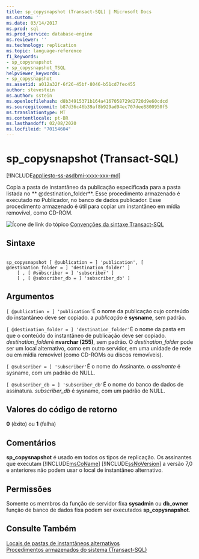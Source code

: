 ```yaml
---
title: sp_copysnapshot (Transact-SQL) | Microsoft Docs
ms.custom: ''
ms.date: 03/14/2017
ms.prod: sql
ms.prod_service: database-engine
ms.reviewer: ''
ms.technology: replication
ms.topic: language-reference
f1_keywords:
- sp_copysnapshot
- sp_copysnapshot_TSQL
helpviewer_keywords:
- sp_copysnapshot
ms.assetid: a012a32f-6f26-45bf-8046-b51cd7fec455
author: stevestein
ms.author: sstein
ms.openlocfilehash: d8b34915371b164a4167058729d2720d9e60cdcd
ms.sourcegitcommit: b87d36c46b39af8b929ad94ec707dee8800950f5
ms.translationtype: MT
ms.contentlocale: pt-BR
ms.lasthandoff: 02/08/2020
ms.locfileid: "70154604"
---
```

# <a name="sp_copysnapshot-transact-sql"></a>sp_copysnapshot (Transact-SQL)
[!INCLUDE[appliesto-ss-asdbmi-xxxx-xxx-md](../../includes/appliesto-ss-asdbmi-xxxx-xxx-md.md)]

  Copia a pasta de instantâneo da publicação especificada para a pasta listada no ** \@destination_folder**. Esse procedimento armazenado é executado no Publicador, no banco de dados publicador. Esse procedimento armazenado é útil para copiar um instantâneo em mídia removível, como CD-ROM.  
  
 ![Ícone de link do tópico](../../database-engine/configure-windows/media/topic-link.gif "Ícone de link do tópico") [Convenções da sintaxe Transact-SQL](../../t-sql/language-elements/transact-sql-syntax-conventions-transact-sql.md)  
  
## <a name="syntax"></a>Sintaxe  
  
```  
  
sp_copysnapshot [ @publication = ] 'publication', [ @destination_folder = ] 'destination_folder' ]  
    [ , [ @subscriber = ] 'subscriber' ]  
    [ , [ @subscriber_db = ] 'subscriber_db' ]  
```  
  
## <a name="arguments"></a>Argumentos  
`[ @publication = ] 'publication'`É o nome da publicação cujo conteúdo do instantâneo deve ser copiado. a *publicação* é **sysname**, sem padrão.  
  
`[ @destination_folder = ] 'destination_folder'`É o nome da pasta em que o conteúdo do instantâneo de publicação deve ser copiado. *destination_folder*é **nvarchar (255)**, sem padrão. O *destination_folder* pode ser um local alternativo, como em outro servidor, em uma unidade de rede ou em mídia removível (como CD-ROMs ou discos removíveis).  
  
`[ @subscriber = ] 'subscriber'`É o nome do Assinante. o *assinante* é sysname, com um padrão de NULL.  
  
`[ @subscriber_db = ] 'subscriber_db'`É o nome do banco de dados de assinatura. *subscriber_db* é sysname, com um padrão de NULL.  
  
## <a name="return-code-values"></a>Valores do código de retorno  
 **0** (êxito) ou **1** (falha)  
  
## <a name="remarks"></a>Comentários  
 **sp_copysnapshot** é usado em todos os tipos de replicação. Os assinantes que executam [!INCLUDE[msCoName](../../includes/msconame-md.md)] [!INCLUDE[ssNoVersion](../../includes/ssnoversion-md.md)] a versão 7,0 e anteriores não podem usar o local de instantâneo alternativo.  
  
## <a name="permissions"></a>Permissões  
 Somente os membros da função de servidor fixa **sysadmin** ou **db_owner** função de banco de dados fixa podem ser executados **sp_copysnapshot**.  
  
## <a name="see-also"></a>Consulte Também  
 [Locais de pastas de instantâneos alternativos](../../relational-databases/replication/snapshot-options.md)   
 [Procedimentos armazenados do sistema &#40;Transact-SQL&#41;](../../relational-databases/system-stored-procedures/system-stored-procedures-transact-sql.md)  
  
  
